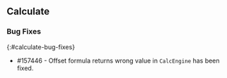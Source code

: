 ## Calculate

### Bug Fixes
{:#calculate-bug-fixes}

* \#157446 - Offset formula returns wrong value in `CalcEngine` has been fixed.



